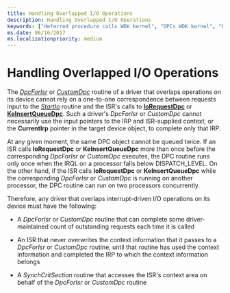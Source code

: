 ```yaml
---
title: Handling Overlapped I/O Operations
description: Handling Overlapped I/O Operations
keywords: ["deferred procedure calls WDK kernel", "DPCs WDK kernel", "DpcForIsr", "CustomDpc", "overlapped I/O WDK kernel"]
ms.date: 06/16/2017
ms.localizationpriority: medium
---
```


# Handling Overlapped I/O Operations





The [*DpcForIsr*](/windows-hardware/drivers/ddi/wdm/nc-wdm-io_dpc_routine) or [*CustomDpc*](/windows-hardware/drivers/ddi/wdm/nc-wdm-kdeferred_routine) routine of a driver that overlaps operations on its device cannot rely on a one-to-one correspondence between requests input to the [*StartIo*](/windows-hardware/drivers/ddi/wdm/nc-wdm-driver_startio) routine and the ISR's calls to [**IoRequestDpc**](/windows-hardware/drivers/ddi/wdm/nf-wdm-iorequestdpc) or [**KeInsertQueueDpc**](/windows-hardware/drivers/ddi/wdm/nf-wdm-keinsertqueuedpc). Such a driver's *DpcForIsr* or *CustomDpc* cannot necessarily use the input pointers to the IRP and ISR-supplied context, or the **CurrentIrp** pointer in the target device object, to complete only that IRP.

At any given moment, the same DPC object cannot be queued twice. If an ISR calls **IoRequestDpc** or **KeInsertQueueDpc** more than once before the corresponding *DpcForIsr* or *CustomDpc* executes, the DPC routine runs only once when the IRQL on a processor falls below DISPATCH\_LEVEL. On the other hand, if the ISR calls **IoRequestDpc** or **KeInsertQueueDpc** while the corresponding *DpcForIsr* or *CustomDpc* is running on another processor, the DPC routine can run on two processors concurrently.

Therefore, any driver that overlaps interrupt-driven I/O operations on its device must have the following:

-   A *DpcForIsr* or *CustomDpc* routine that can complete some driver-maintained count of outstanding requests each time it is called

-   An ISR that never overwrites the context information that it passes to a *DpcForIsr* or *CustomDpc* routine, until that routine has used the context information and completed the IRP to which the context information belongs

-   A *SynchCritSection* routine that accesses the ISR's context area on behalf of the *DpcForIsr* or *CustomDpc* routine

 

